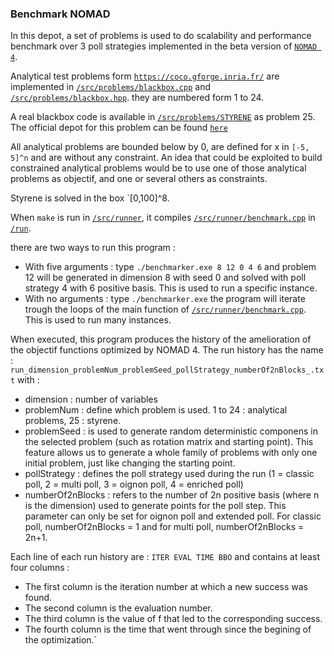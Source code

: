 ### Benchmark NOMAD
In this depot, a set of problems is used to do scalability and performance benchmark over 3 poll strategies implemented in the beta version of [`NOMAD 4`](https://github.com/Guillaume5255/nomad). 

Analytical test problems form [`https://coco.gforge.inria.fr/`](coco) are implemented in [`/src/problems/blackbox.cpp`](/src/problems/blackbox.cpp) and [`/src/problems/blackbox.hpp`](/src/problems/blackbox.hpp). they are numbered form 1 to 24.

A real blackbox code is available in [`/src/problems/STYRENE`](/src/problems/STYRENE) as problem 25. The official depot for this problem can be found [`here`](https://github.com/bbopt/styrene)

All analytical problems are bounded below by 0, are defined for x in `[-5, 5]^n` and are without any constraint. An idea that could be exploited to build constrained analytical problems would be to use one of those analytical problems as objectif, and one or several others as constraints.

Styrene is solved in the box `[0,100]^8.

When `make` is run in [`/src/runner`](/src/runner), it compiles [`/src/runner/benchmark.cpp`](/src/runner/benchmark.cpp) in [`/run`](/run).

there are two ways to run this program :
- With five arguments : type `./benchmarker.exe 8 12 0 4 6` and problem 12 will be generated in dimension 8 with seed 0 and solved with poll strategy 4 with 6 positive basis. This is used to run a specific instance.
- With no arguments : type `./benchmarker.exe` the program will iterate trough the loops of the main function of [`/src/runner/benchmark.cpp`](/src/runner/benchmark.cpp). This is used to run many instances.

When executed, this program produces the history of the amelioration of the objectif functions optimized by NOMAD 4. The run history has the name : `run_dimension_problemNum_problemSeed_pollStrategy_numberOf2nBlocks_.txt` with :
- dimension : number of variables
- problemNum : define which problem is used. 1 to 24 : analytical problems, 25 : styrene.
- problemSeed : is used to generate random deterministic componens in the selected problem (such as rotation matrix and starting point). This feature allows us to generate a whole family of problems with only one initial problem, just like changing the starting point.
- pollStrategy : defines the poll strategy used during the run (1 = classic poll, 2 = multi poll, 3 = oignon poll, 4 = enriched poll)
- numberOf2nBlocks : refers to the number of 2n positive basis (where n is the dimension) used to generate points for the poll step. This parameter can only be set for oignon poll and extended poll. For classic poll,  numberOf2nBlocks = 1 and for multi poll, numberOf2nBlocks = 2n+1.

Each line of each run history are : `ITER EVAL TIME BBO` and contains at least four columns : 
- The first column is the iteration number at which a new success was found.
- The second column is the evaluation number.
- The third column is the value of f that led to the corresponding success.
- The fourth column is the time that went through since the begining of the optimization.`

